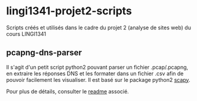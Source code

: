 # lingi1341-projet2-scripts
Scripts créés et utilisés dans le cadre du projet 2 (analyse de sites web) du cours LINGI1341

## pcapng-dns-parser
Il s'agit d'un petit script python2 pouvant parser un fichier .pcap/.pcapng, en extraire les réponses DNS et les formater dans un fichier .csv afin de pouvoir facilement les visualiser.
Il est basé sur le package python2 [scapy](http://scapy.readthedocs.io/en/latest/introduction.html).

Pour plus de détails, consulter le [readme](https://github.com/nrybowski/lingi1341-projet2-scripts/tree/master/pcapng-dns-parser) associé.
